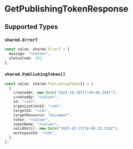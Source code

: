 # GetPublishingTokenResponse


## Supported Types

### `shared.ErrorT`

```typescript
const value: shared.ErrorT = {
  message: "<value>",
  statusCode: 101,
};
```

### `shared.PublishingToken[]`

```typescript
const value: shared.PublishingToken[] = [
  {
    createdAt: new Date("2023-10-18T17:40:06.594Z"),
    createdBy: "<value>",
    id: "<id>",
    organizationId: "<id>",
    targetId: "<id>",
    targetResource: "document",
    token: "<value>",
    tokenName: "<value>",
    validUntil: new Date("2025-03-21T16:06:32.520Z"),
    workspaceId: "<id>",
  },
];
```

